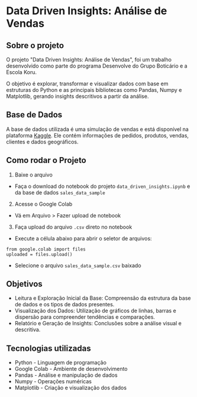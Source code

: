 # Data Driven Insights: Análise de Vendas  

## Sobre o projeto
O projeto "Data Driven Insights: Análise de Vendas", foi um trabalho desenvolvido como parte do programa Desenvolve do Grupo Boticário e a Escola Koru.

O objetivo é explorar, transformar e visualizar dados com base em estruturas do Python e as principais bibliotecas como Pandas, Numpy e Matplotlib, gerando insights descritivos a partir da análise.

## Base de Dados

A base de dados utilizada é uma simulação de vendas e está disponível na plataforma [Kaggle](https://www.kaggle.com/datasets/kyanyoga/sample-sales-data/code). Ele contém informações de pedidos, produtos, vendas, clientes e dados geográficos.

## Como rodar o Projeto

1. Baixe o arquivo

* Faça o download do notebook do projeto `data_driven_insights.ipynb` e da base de dados `sales_data_sample`

2. Acesse o Google Colab

* Vá em Arquivo > Fazer upload de notebook

3. Faça upload do arquivo `.csv` direto no notebook

* Execute a célula abaixo para abrir o seletor de arquivos:
```
from google.colab import files
uploaded = files.upload()
```

* Selecione o arquivo `sales_data_sample.csv` baixado 

## Objetivos
* Leitura e Exploração Inicial da Base: Compreensão da estrutura da base de dados  e os tipos de dados presentes.
* Visualização dos Dados: Utilização de gráficos de linhas, barras e dispersão para compreender tendências e comparações.
* Relatório e Geração de Insights: Conclusões sobre a análise visual e descritiva.

## Tecnologias utilizadas
* Python - Linguagem de programação
* Google Colab - Ambiente de desenvolvimento
* Pandas - Análise e manipulação de dados
* Numpy - Operações numéricas
* Matplotlib - Criação e visualização dos dados

